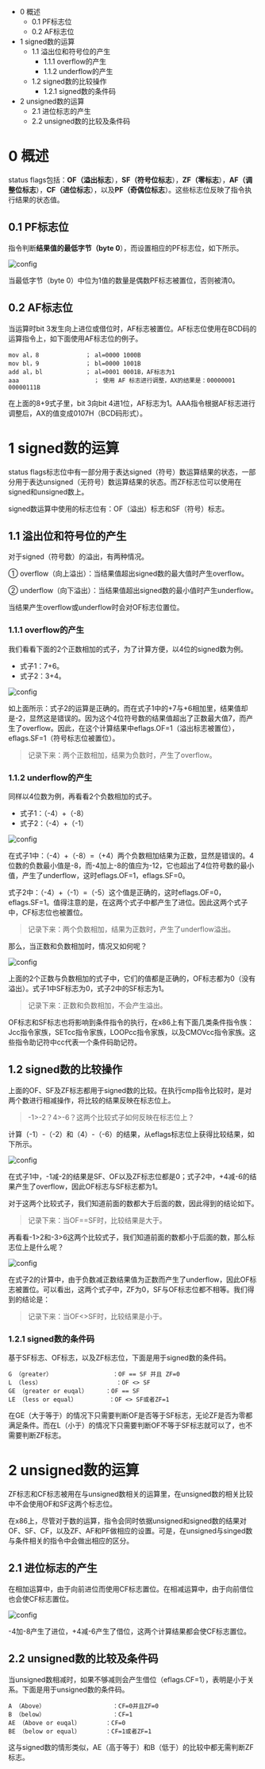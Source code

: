 - 0 概述
    - 0.1 PF标志位
    - 0.2 AF标志位
- 1 signed数的运算
    - 1.1 溢出位和符号位的产生
        - 1.1.1 overflow的产生
        - 1.1.2 underflow的产生
    - 1.2 signed数的比较操作
        - 1.2.1 signed数的条件码
- 2 unsigned数的运算
    - 2.1 进位标志的产生
    - 2.2 unsigned数的比较及条件码

# 0 概述

status flags包括：**OF（溢出标志**），**SF（符号位标志**），**ZF（零标志**），**AF（调整位标志**），**CF（进位标志**），以及**PF（奇偶位标志**）。这些标志位反映了指令执行结果的状态值。

## 0.1 PF标志位

指令判断**结果值的最低字节（byte 0**），而设置相应的PF标志位，如下所示。

![config](./images/2.png)

当最低字节（byte 0）中位为1值的数量是偶数PF标志被置位，否则被清0。

## 0.2 AF标志位

当运算时bit 3发生向上进位或借位时，AF标志被置位。AF标志位使用在BCD码的运算指令上，如下面使用AF标志位的例子。

```assembly
mov al，8             ； al=0000 1000B
mov bl，9             ； bl=0000 1001B
add al，bl            ； al=0001 0001B，AF标志为1
aaa                     ； 使用 AF 标志进行调整，AX的结果是：00000001 00000111B
```

在上面的8+9式子里，bit 3向bit 4进1位，AF标志为1。AAA指令根据AF标志进行调整后，AX的值变成0107H（BCD码形式）。

# 1 signed数的运算

status flags标志位中有一部分用于表达signed（符号）数运算结果的状态，一部分用于表达unsigned（无符号）数运算结果的状态。而ZF标志位可以使用在signed和unsigned数上。

signed数运算中使用的标志位有：OF（溢出）标志和SF（符号）标志。

## 1.1 溢出位和符号位的产生

对于signed（符号数）的溢出，有两种情况。

① overflow（向上溢出）：当结果值超出signed数的最大值时产生overflow。

② underflow（向下溢出）：当结果值超出signed数的最小值时产生underflow。

当结果产生overflow或underflow时会对OF标志位置位。

### 1.1.1 overflow的产生

我们看看下面的2个正数相加的式子，为了计算方便，以4位的signed数为例。

- 式子1：7+6。
- 式子2：3+4。

![config](./images/3.png)

如上面所示：式子2的运算是正确的。而在式子1中的+7与+6相加里，结果值却是-2，显然这是错误的。因为这个4位符号数的结果值超出了正数最大值7，而产生了overflow。因此，在这个计算结果中eflags.OF=1（溢出标志被置位），eflags.SF=1（符号标志位被置位）。

>记录下来：两个正数相加，结果为负数时，产生了overflow。

### 1.1.2 underflow的产生

同样以4位数为例，再看看2个负数相加的式子。

- 式子1：（-4）+（-8）
- 式子2：（-4）+（-1）

![config](./images/4.png)

在式子1中：（-4）+（-8）=（+4）两个负数相加结果为正数，显然是错误的。4位数的负数最小值是-8，而-4加上-8的值应为-12，它也超出了4位符号数的最小值，产生了underflow，这时eflags.OF=1，eflags.SF=0。

式子2中：（-4）+（-1）=（-5）这个值是正确的，这时eflags.OF=0，eflags.SF=1。值得注意的是，在这两个式子中都产生了进位。因此这两个式子中，CF标志位也被置位。

>记录下来：两个负数相加，结果为正数时，产生了underflow溢出。

那么，当正数和负数相加时，情况又如何呢？

![config](./images/5.png)

上面的2个正数与负数相加的式子中，它们的值都是正确的，OF标志都为0（没有溢出）。式子1中SF标志为0，式子2中的SF标志为1。

>记录下来：正数和负数相加，不会产生溢出。

OF标志和SF标志也将影响到条件指令的执行，在x86上有下面几类条件指令族：Jcc指令家族，SETcc指令家族，LOOPcc指令家族，以及CMOVcc指令家族。这些指令助记符中cc代表一个条件码助记符。

## 1.2 signed数的比较操作

上面的OF、SF及ZF标志都用于signed数的比较。在执行cmp指令比较时，是对两个数进行相减操作，将比较的结果反映在标志位上。

>\-1\>\-2？4\>\-6？这两个比较式子如何反映在标志位上？

计算（-1）-（-2）和（4）-（-6）的结果，从eflags标志位上获得比较结果，如下所示。

![config](./images/6.png)

在式子1中，-1减-2的结果是SF、OF以及ZF标志位都是0；式子2中，+4减-6的结果产生了overflow，因此OF标志与SF标志都为1。

对于这两个比较式子，我们知道前面的数都大于后面的数，因此得到的结论如下。

>记录下来：当OF==SF时，比较结果是大于。

再看看-1>2和-3>6这两个比较式子，我们知道前面的数都小于后面的数，那么标志位上是什么呢？

![config](./images/7.png)

在式子2的计算中，由于负数减正数结果值为正数而产生了underflow，因此OF标志被置位。可以看出，这两个式子中，ZF为0，SF与OF标志位都不相等。我们得到的结论是：

>记录下来：当OF<>SF时，比较结果是小于。

### 1.2.1 signed数的条件码

基于SF标志、OF标志，以及ZF标志位，下面是用于signed数的条件码。

```
G （greater）                 ：OF == SF 并且 ZF=0
L （less）                     ：OF <> SF
GE （greater or euqal）     ：OF == SF
LE （less or equal）         ：OF <> SF或者ZF=1
```

在GE（大于等于）的情况下只需要判断OF是否等于SF标志，无论ZF是否为零都满足条件。而在L（小于）的情况下只需要判断OF不等于SF标志就可以了，也不需要判断ZF标志。

# 2 unsigned数的运算

ZF标志和CF标志被用在与unsigned数相关的运算里，在unsigned数的相关比较中不会使用OF和SF这两个标志位。

在x86上，尽管对于数的运算，指令会同时依据unsigned和signed数的结果对OF、SF、CF，以及ZF、AF和PF做相应的设置。可是，在unsigned与singed数与条件相关的指令中会做出相应的区分。

## 2.1 进位标志的产生

在相加运算中，由于向前进位而使用CF标志置位。在相减运算中，由于向前借位也会使CF标志置位。

![config](./images/8.png)

-4加-8产生了进位，+4减-6产生了借位，这两个计算结果都会使CF标志置位。

## 2.2 unsigned数的比较及条件码

当unsigned数相减时，如果不够减则会产生借位（eflags.CF=1），表明是小于关系。下面是用于unsigned数的条件码。

```
A （Above）                   ：CF=0并且ZF=0
B （below）                   ：CF=1
AE （Above or euqal）       ：CF=0
BE （below or equal）       ：CF=1或者ZF=1
```

这与signed数的情形类似，AE（高于等于）和B（低于）的比较中都无需判断ZF标志。